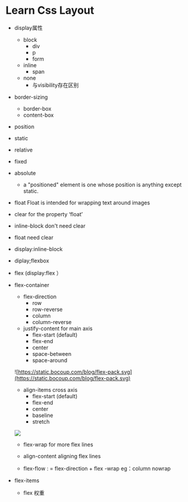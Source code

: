 # Learn Css Layout

- display属性
	- block
  		- div
  		- p
  		- form
  	- inline
  		- span
	- none
 		- 与visibility存在区别
- border-sizing
	- border-box
	- content-box
- position
 - static
 - relative 
 - fixed
 - absolute
 	- a "positioned" element is one whose position is anything except static.

- float Float is intended for wrapping text around images 
- clear for the property ‘float’
- inline-block don't need clear 
- float need clear
- display:inline-block 
- diplay;flexbox

- flex (display:flex ）
 - flex-container
  	 - flex-direction
  		 - row
  		 - row-reverse
  		 - column
  		 - column-reverse
    - justify-content  for main axis
    	- flex-start (default)
		- flex-end
		- center
		- space-between
		- space-around

	![https://static.bocoup.com/blog/flex-pack.svg](https://static.bocoup.com/blog/flex-pack.svg)
	
	- align-items cross axis
		- flex-start (default)
		- flex-end
		- center
		- baseline
		- stretch 

	![](https://static.bocoup.com/blog/flex-align.svg)
	- flex-wrap for more flex lines
	- align-content aligning flex lines 

	- flex-flow : = flex-direction + flex -wrap eg：column nowrap
 - flex-items 
 	- flex 权重
 	